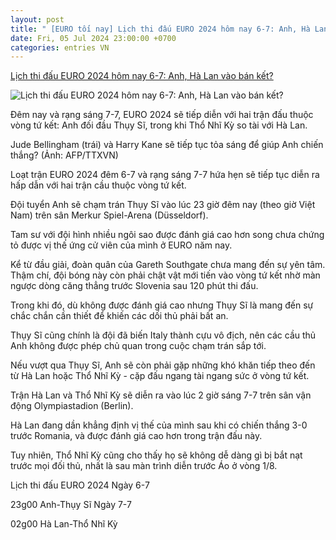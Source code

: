 ```yaml
---
layout: post
title: " [EURO tối nay] Lịch thi đấu EURO 2024 hôm nay 6-7: Anh, Hà Lan vào bán kết?"
date: Fri, 05 Jul 2024 23:00:00 +0700
categories: entries VN
---
```

[Lịch thi đấu EURO 2024 hôm nay 6-7: Anh, Hà Lan vào bán kết?](https://baobinhphuoc.com.vn/news/18/159720/lich-thi-dau-euro-2024-hom-nay-6-7-anh-ha-lan-vao-ban-ket)

![Lịch thi đấu EURO 2024 hôm nay 6-7: Anh, Hà Lan vào bán kết?](https://media.baobinhphuoc.com.vn/upload/news/7_2024/lich_thi_dau_euro_2024_hom_nay_6_7_anh_ha_lan_vao_ban_ket_06502806072024.jpg)

Đêm nay và rạng sáng 7-7, EURO 2024 sẽ tiếp diễn với hai trận đấu thuộc vòng tứ kết: Anh đối đầu Thụy Sĩ, trong khi Thổ Nhĩ Kỳ so tài với Hà Lan.



Jude Bellingham (trái) và Harry Kane sẽ tiếp tục tỏa sáng để giúp Anh chiến thắng? (Ảnh: AFP/TTXVN)

Loạt trận EURO 2024 đêm 6-7 và rạng sáng 7-7 hứa hẹn sẽ tiếp tục diễn ra hấp dẫn với hai trận cầu thuộc vòng tứ kết.

Đội tuyển Anh sẽ chạm trán Thụy Sĩ vào lúc 23 giờ đêm nay (theo giờ Việt Nam) trên sân Merkur Spiel-Arena (Düsseldorf).

Tam sư với đội hình nhiều ngôi sao được đánh giá cao hơn song chưa chứng tỏ được vị thế ứng cử viên của mình ở EURO năm nay.

Kể từ đầu giải, đoàn quân của Gareth Southgate chưa mang đến sự yên tâm. Thậm chí, đội bóng này còn phải chật vật mới tiến vào vòng tứ kết nhờ màn ngược dòng căng thẳng trước Slovenia sau 120 phút thi đấu.

Trong khi đó, dù không được đánh giá cao nhưng Thụy Sĩ là mang đến sự chắc chắn cần thiết để khiến các dối thủ phải bất an.

Thụy Sĩ cũng chính là đội đã biến Italy thành cựu vô địch, nên các cầu thủ Anh không được phép chủ quan trong cuộc chạm trán sắp tới.

Nếu vượt qua Thụy Sĩ, Anh sẽ còn phải gặp những khó khăn tiếp theo đến từ Hà Lan hoặc Thổ Nhĩ Kỳ - cặp đấu ngang tài ngang sức ở vòng tứ kết.

Trận Hà Lan và Thổ Nhĩ Kỳ sẽ diễn ra vào lúc 2 giờ sáng 7-7 trên sân vận động Olympiastadion (Berlin).

Hà Lan đang dần khẳng định vị thế của mình sau khi có chiến thắng 3-0 trước Romania, và được đánh giá cao hơn trong trận đấu này.

Tuy nhiên, Thổ Nhĩ Kỳ cũng cho thấy họ sẽ không dễ dàng gì bị bắt nạt trước mọi đối thủ, nhất là sau màn trình diễn trước Áo ở vòng 1/8.

Lịch thi đấu EURO 2024 Ngày 6-7

23g00 Anh-Thụy Sĩ Ngày 7-7

02g00 Hà Lan-Thổ Nhĩ Kỳ





